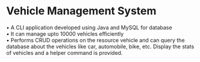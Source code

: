 # Vehicle Management System

• A CLI application developed using Java and MySQL for
database
<br />
• It can manage upto 10000 vehicles efficiently
<br />
• Performs CRUD operations on the resource vehicle and can
query the database about the vehicles like car, automobile,
bike, etc. Display the stats of vehicles and a helper command
is provided.
